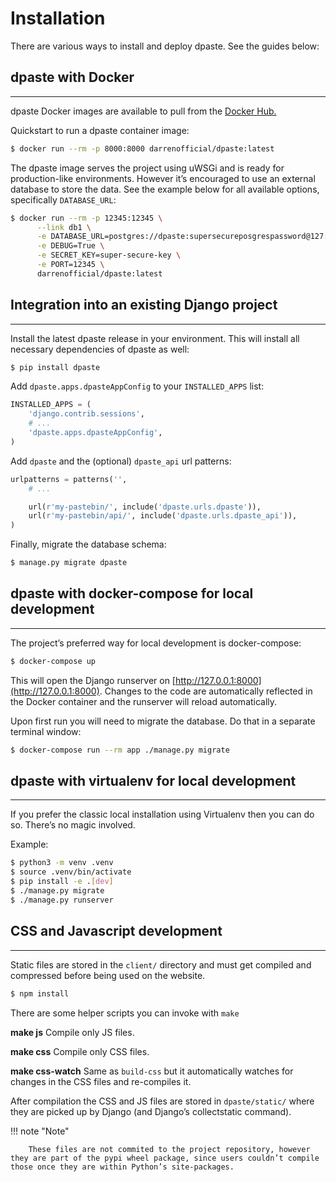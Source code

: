 # Installation
There are various ways to install and deploy dpaste. See the guides below:

## dpaste with Docker
---
dpaste Docker images are available to pull from the [Docker Hub.](https://hub.docker.com/r/DarrenOfficial/dpaste)

Quickstart to run a dpaste container image:
```bash
$ docker run --rm -p 8000:8000 darrenofficial/dpaste:latest
```

The dpaste image serves the project using uWSGi and is ready for production-like environments. However it’s encouraged to use an external database to store the data. See the example below for all available options, specifically `DATABASE_URL`:
```bash
$ docker run --rm -p 12345:12345 \
      --link db1 \
      -e DATABASE_URL=postgres://dpaste:supersecureposgrespassword@127.0.0.1:5432/postgres \
      -e DEBUG=True \
      -e SECRET_KEY=super-secure-key \
      -e PORT=12345 \
      darrenofficial/dpaste:latest
```

## Integration into an existing Django project
---

Install the latest dpaste release in your environment. This will install all necessary dependencies of dpaste as well:
```bash
$ pip install dpaste
```

Add `dpaste.apps.dpasteAppConfig` to your `INSTALLED_APPS` list:

```python
INSTALLED_APPS = (
    'django.contrib.sessions',
    # ...
    'dpaste.apps.dpasteAppConfig',
)
```

Add `dpaste` and the (optional) `dpaste_api` url patterns:

```python
urlpatterns = patterns('',
    # ...

    url(r'my-pastebin/', include('dpaste.urls.dpaste')),
    url(r'my-pastebin/api/', include('dpaste.urls.dpaste_api')),
)
```

Finally, migrate the database schema:

```bash
$ manage.py migrate dpaste
```

## dpaste with docker-compose for local development
---

The project’s preferred way for local development is docker-compose:

```bash
$ docker-compose up
```

This will open the Django runserver on [http://127.0.0.1:8000](http://127.0.0.1:8000). Changes to the code are automatically reflected in the Docker container and the runserver will reload automatically.

Upon first run you will need to migrate the database. Do that in a separate terminal window:

```bash
$ docker-compose run --rm app ./manage.py migrate
```

## dpaste with virtualenv for local development
---

If you prefer the classic local installation using Virtualenv then you can do so. There’s no magic involved.

Example:
```bash
$ python3 -m venv .venv
$ source .venv/bin/activate
$ pip install -e .[dev]
$ ./manage.py migrate
$ ./manage.py runserver
```

## CSS and Javascript development
---

Static files are stored in the `client/` directory and must get compiled and compressed before being used on the website.

```bash
$ npm install
```

There are some helper scripts you can invoke with `make`

**make js**
    Compile only JS files.

**make css**
    Compile only CSS files.

**make css-watch**
    Same as `build-css` but it automatically watches for changes in the CSS files and re-compiles it.

After compilation the CSS and JS files are stored in `dpaste/static/` where they are picked up by Django (and Django’s collectstatic command).

!!! note "Note"

        These files are not commited to the project repository, however they are part of the pypi wheel package, since users couldn’t compile those once they are within Python’s site-packages.
